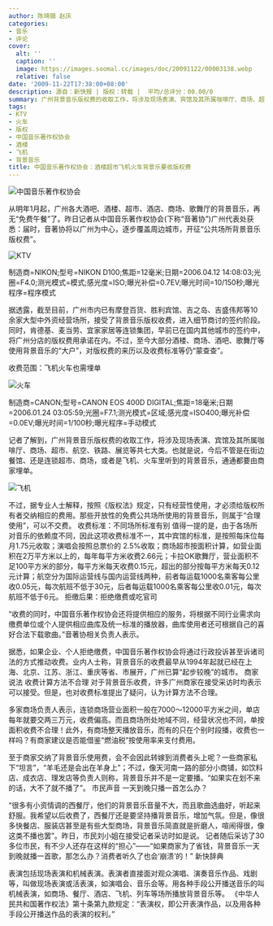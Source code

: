 ```yaml
---
author: 陈琦钿 赵庆
categories:
- 音乐
- 评论
cover:
  alt: ''
  caption: ''
  image: https://images.soomal.cc/images/doc/20091122/00003138.webp
  relative: false
date: '2009-11-22T17:38:00+08:00'
description: 源自：新快报 | 版权：转载 |  平均/总评分：00.00/0
summary: 广州背景音乐版权费的收取工作，将涉及现场表演、宾馆及其所属咖啡厅、商场、超市、航空、铁路、展览等共七大类。也就是说，今后不管是在街边餐馆、还是连锁超市、商场，或者是飞机、火车里听到的背景音乐，通通都要由商家埋单。
tags:
- KTV
- 火车
- 版权
- 中国音乐著作权协会
- 酒楼
- 飞机
- 背景音乐
title: 中国音乐著作权协会：酒楼超市飞机火车背景乐要收版权费
---
```


![中国音乐著作权协会](https://images.soomal.cc/images/doc/20091122/00003138.webp)



从明年1月起，广州各大酒吧、酒楼、超市、酒店、商场、歌舞厅的背景音乐，再无“免费午餐”了。昨日记者从中国音乐著作权协会(下称“音著协”)广州代表处获悉：届时，音著协将以广州为中心，逐步覆盖周边城市，开征“公共场所背景音乐版权费”。



![KTV](https://images.soomal.cc/images/doc/20091122/00003139.webp)

制造商=NIKON;型号=NIKON D100;焦距=12毫米;日期=2006.04.12 14:08:03;光圈=F4.0;测光模式=模式;感光度=ISO;曝光补偿=0.7EV;曝光时间=10/150秒;曝光程序=程序模式



据透露，截至目前，广州市内已有摩登百货、胜利宾馆、吉之岛、吉盛伟邦等10余家大型中外资经营场所，接受了背景音乐版权收费，进入细节商讨的签约阶段。同时，肯德基、麦当劳、宜家家居等连锁集团，早前已在国内其他城市的签约中，将广州分店的版权费用承诺在内。不过，至今大部分酒楼、商场、酒吧、歌舞厅等使用背景音乐的“大户”，对版权费的来历以及收费标准等仍“蒙查查”。



收费范围：飞机火车也需埋单



![火车](https://images.soomal.cc/images/doc/20091122/00003136.webp)

制造商=CANON;型号=CANON EOS 400D DIGITAL;焦距=18毫米;日期=2006.01.24 03:05:59;光圈=F7.1;测光模式=区域;感光度=ISO400;曝光补偿=0.0EV;曝光时间=1/100秒;曝光程序=手动模式



记者了解到，广州背景音乐版权费的收取工作，将涉及现场表演、宾馆及其所属咖啡厅、商场、超市、航空、铁路、展览等共七大类。也就是说，今后不管是在街边餐馆、还是连锁超市、商场，或者是飞机、火车里听到的背景音乐，通通都要由商家埋单。



![飞机](https://images.soomal.cc/images/doc/20091122/00003137.webp)





不过，据专业人士解释，按照《版权法》规定，只有经营性使用，才必须给版权所有者交纳相应的费用。那些开放性的免费公共场所使用的背景音乐，则属于“合理使用”，可以不交费。
收费标准：不同场所标准有别
值得一提的是，由于各场所对音乐的依赖度不同，因此这项收费标准不一，其中宾馆的标准，是按照每床位每月1.75元收取；演唱会按照总票价的 
2.5%收取；商场超市按面积计算，如营业面积在2万平方米以上的，每年每平方米收费2.66元；卡拉OK歌舞厅，营业面积不足100平方米的部分，每平方米每天收费0.15元，超出的部分按每平方米每天0.12元计算；航空分为国际运营线与国内运营线两种，前者每运载1000名乘客每公里收0.05元，每次航班不低于30元，后者每运载1000名乘客每公里收0.01元，每次航班不低于6元。
拒缴后果：拒绝缴费或吃官司

“收费的同时，中国音乐著作权协会还将提供相应的服务，将根据不同行业需求向缴费单位或个人提供相应曲库及统一标准的播放器，曲库使用者还可根据自己的喜好合法下载歌曲。”音著协相关负责人表示。

据悉，如果企业、个人拒绝缴费，中国音乐著作权协会将通过行政投诉甚至诉诸司法的方式推动收费。业内人士称，背景音乐的收费最早从1994年起就已经在上海、北京、江苏、浙江、重庆等省、市展开，广州已算“起步较晚”的城市。
商家说法
收费计算方法不合理
对于背景音乐收费，许多广州商家在接受采访时均表示可以接受。但是，也对收费标准提出了疑问，认为计算方法不合理。

多家商场负责人表示，连锁商场营业面积一般在7000～12000平方米之间，单店每年就要交两三万元，收费偏高。而且商场所处地域不同，经营状况也不同，单按面积收费不合理！此外，有商场整天播放音乐，而有的只在个别时段播，收费也一样吗？有商家建议是否能借鉴“燃油税”按使用率来支付费用。

至于商家交纳了背景音乐使用费，会不会因此转嫁到消费者头上呢？一些商家私下“坦言”，“羊毛还是会出在羊身上”；不过，像天河南一路的部分小商铺，如饮料店、成衣店、理发店等负责人则称，背景音乐并不是一定要播。“如果实在划不来的话，大不了就不播了”。
市民声音
一天到晚只播一首怎么办？

“很多有小资情调的西餐厅，他们的背景音乐音量不大，而且歌曲选曲好，听起来舒服。我希望以后收费了，西餐厅还是要坚持播背景音乐，增加气氛。但是，像很多快餐店、服装店甚至是有些大型商场，背景音乐简直就是折磨人，喧闹得很，像这类不播也罢”。昨日，市民刘小姐在接受记者采访时如是说。
记者随后采访了30多位市民，有不少人还存在这样的“担心”――“如果商家为了省钱，背景音乐一天到晚就播一首歌，那怎么办？消费者听久了也会‘崩溃’的！”
新快辞典

表演包括现场表演和机械表演。表演者直接面对观众演唱、演奏音乐作品、戏剧等，叫做现场表演或活表演，如演唱会、音乐会等。用各种手段公开播送音乐的叫机械表演，如商场、餐厅、酒店、飞机、列车等场所播放背景音乐等。
《中华人民共和国著作权法》第十条第九款规定：“表演权，即公开表演作品，以及用各种手段公开播送作品的表演的权利。”